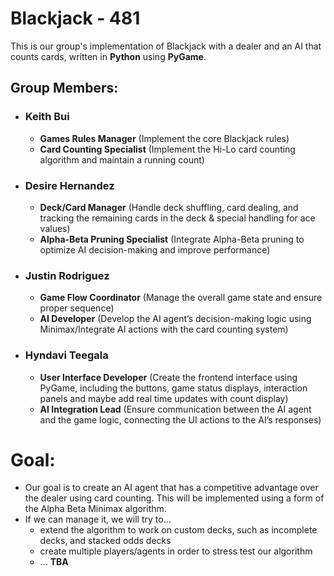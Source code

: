 # Blackjack - 481
This is our group's implementation of Blackjack with a dealer and an AI that counts cards, written in **Python** using **PyGame**.

## Group Members:
- ### Keith Bui
  - **Games Rules Manager** (Implement the core Blackjack rules)
  - **Card Counting Specialist** (Implement the Hi-Lo card counting algorithm and maintain a running count)
- ### Desire Hernandez
  - **Deck/Card Manager** (Handle deck shuffling, card dealing, and tracking the remaining cards in the deck & special handling for ace values)
  - **Alpha-Beta Pruning Specialist** (Integrate Alpha-Beta pruning to optimize AI decision-making and improve performance)
- ### Justin Rodriguez
  - **Game Flow Coordinator** (Manage the overall game state and ensure proper sequence)
  - **AI Developer** (Develop the AI agent’s decision-making logic using Minimax/Integrate AI actions with the card counting system)
- ### Hyndavi Teegala
  - **User Interface Developer** (Create the frontend interface using PyGame, including the buttons, game status displays, interaction panels and maybe add real time updates with count display)
  - **AI Integration Lead** (Ensure communication between the AI agent and the game logic, connecting the UI actions to the AI’s responses)

# Goal:
- Our goal is to create an AI agent that has a competitive advantage over the dealer using card counting. This will be implemented using a form of the Alpha Beta Minimax algorithm.
- If we can manage it, we will try to...
  - extend the algorithm to work on custom decks, such as incomplete decks, and stacked odds decks
  - create multiple players/agents in order to stress test our algorithm
  - ... **TBA**